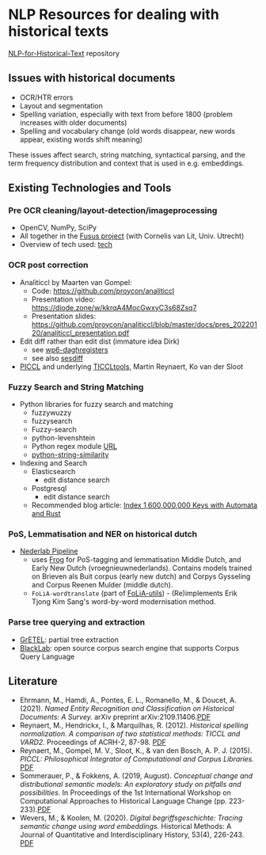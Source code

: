 # NLP Resources for dealing with historical texts

[NLP-for-Historical-Text](https://github.com/HuygensING/NLP-for-Historical-Text) repository

## Issues with historical documents

- OCR/HTR errors
- Layout and segmentation
- Spelling variation, especially with text from before 1800 (problem increases with older documents)
- Spelling and vocabulary change (old words disappear, new words appear, existing words shift meaning)


These issues affect search, string matching, syntactical parsing, and the term frequency distribution and context that is used in e.g. embeddings.


## Existing Technologies and Tools

### Pre OCR cleaning/layout-detection/imageprocessing

- OpenCV, NumPy, SciPy
- All together in the [Fusus project](https://github.com/among/fusus) (with Cornelis van Lit, Univ. Utrecht)
- Overview of tech used: [tech](https://among.github.io/fusus/fusus/about/tech.html)

### OCR post correction

- Analiticcl by Maarten van Gompel: 
    - Code: https://github.com/proycon/analiticcl
    - Presentation video: https://diode.zone/w/kkrqA4MocGwxyC3s68Zsq7
    - Presentation slides: https://github.com/proycon/analiticcl/blob/master/docs/pres_20220120/analiticcl_presentation.pdf
- Edit diff rather than edit dist (immature idea Dirk)
    - see [wp6-daghregisters](https://nbviewer.org/github/CLARIAH/wp6-daghregisters/blob/master/programs/diffanalysis.ipynb)
    - see also [sesdiff](https://github.com/proycon/sesdiff)
- [PICCL](https://github.com/LanguageMachines/PICCL) and underlying [TICCLtools](https://github.com/languagemachines/ticcltools), Martin Reynaert, Ko van der Sloot 

### Fuzzy Search and String Matching

- Python libraries for fuzzy search and matching
    - fuzzywuzzy
    - fuzzysearch
    - Fuzzy-search
    - python-levenshtein
    - Python regex module [URL](https://pypi.org/project/regex/)
    - [python-string-similarity](https://github.com/luozhouyang/python-string-similarity)
- Indexing and Search
    - Elasticsearch
        - edit distance search
    - Postgresql
        - edit distance search
    - Recommended blog article: [Index 1,600,000,000 Keys with Automata and Rust](https://blog.burntsushi.net/transducers/)


### PoS, Lemmatisation and NER on historical dutch

* [Nederlab Pipeline](https://github.com/proycon/nederlab-pipeline)
   * uses [Frog](https://languagemachines.github.io/frog) for PoS-tagging and lemmatisation Middle Dutch, and Early New Dutch (vroegnieuwnederlands). Contains models trained on Brieven als Buit corpus (early new dutch) and Corpys Gysseling and Corpus Reenen Mulder (middle dutch).
   * ``FoLiA-wordtranslate`` (part of [FoLiA-utils](https://github.com/LanguageMachines)) - (Re)implements Erik Tjong Kim Sang's word-by-word modernisation method.

### Parse tree querying and extraction

- [GrETEL](https://gretel.hum.uu.nl/ng/home): partial tree extraction
- [BlackLab](http://inl.github.io/BlackLab/): open source corpus search engine that supports Corpus Query Language


## Literature

- Ehrmann, M., Hamdi, A., Pontes, E. L., Romanello, M., & Doucet, A. (2021). *Named Entity Recognition and Classification on Historical Documents: A Survey.* arXiv preprint arXiv:2109.11406.[PDF](https://arxiv.org/pdf/2109.11406)
- Reynaert, M., Hendrickx, I., & Marquilhas, R. (2012). *Historical spelling normalization. A comparison of two statistical methods: TICCL and VARD2.* Proceedings of ACRH-2, 87-98. [PDF](https://www.researchgate.net/profile/Francesco-Mambrini/publication/275348196_Proceedings_of_the_Second_Workshop_on_Annotation_of_Corpora_for_Research_in_the_Humanities_ACRH-2/links/56e1341808aec4b3333d2242/Proceedings-of-the-Second-Workshop-on-Annotation-of-Corpora-for-Research-in-the-Humanities-ACRH-2.pdf#page=95)
- Reynaert, M., Gompel, M. V., Sloot, K., & van den Bosch, A. P. J. (2015). *PICCL: Philosophical Integrator of Computational and Corpus Libraries.* [PDF](https://repository.ubn.ru.nl/bitstream/handle/2066/150918/150918.pdf)
- Sommerauer, P., & Fokkens, A. (2019, August). *Conceptual change and distributional semantic models: An exploratory study on pitfalls and possibilities.* In Proceedings of the 1st International Workshop on Computational Approaches to Historical Language Change (pp. 223-233).[PDF](https://aclanthology.org/W19-4728/)
- Wevers, M., & Koolen, M. (2020). *Digital begriffsgeschichte: Tracing semantic change using word embeddings.* Historical Methods: A Journal of Quantitative and Interdisciplinary History, 53(4), 226-243. [PDF](https://www.tandfonline.com/doi/pdf/10.1080/01615440.2020.1760157)